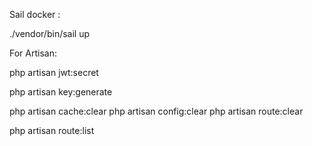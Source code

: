 Sail docker :

./vendor/bin/sail up

For Artisan:

php artisan jwt:secret

php artisan key:generate

php artisan cache:clear 
php artisan config:clear
php artisan route:clear

php artisan route:list